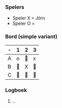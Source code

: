 ### Spelers
- Speler X = Jörn
- Speler O = 
### Bord (simple variant)
| - | 1 | 2 | 3 |
|---|---|---|---|
| A |o|🔲|x|
| B |🔲|X|🔲|
| C |🔲|🔲|🔲|

### Logboek
1. ..